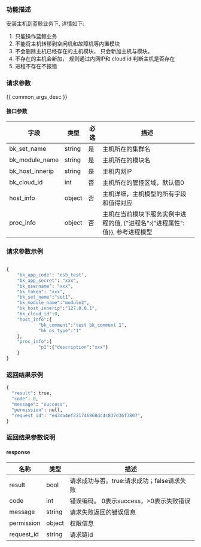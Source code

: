 ### 功能描述

安装主机到蓝鲸业务下, 详情如下:
1.  只能操作蓝鲸业务 
2. 不能将主机转移到空闲机和故障机等内置模块
3. 不会删除主机已经存在的主机模块， 只会新加主机与模块。 
4. 不存在的主机会新加， 规则通过内网IP和 cloud id 判断主机是否存在
5. 进程不存在不报错

### 请求参数

{{ common_args_desc }}

#### 接口参数

| 字段                 |  类型      | 必选	   |  描述                 |
|----------------------|------------|--------|-----------------------|
| bk_set_name  | string     |是     | 主机所在的集群名 |
| bk_module_name | string  | 是   | 主机所在的模块名 |
| bk_host_innerip | string  | 是   | 主机内网IP |
| bk_cloud_id | int  | 否   | 主机所在的管控区域，默认值0  |
| host_info | object  | 否   | 主机详细，主机模型的所有字段和值得对应 |
| proc_info | object |否| 主机在当前模块下服务实例中进程的值, {"进程名":{"进程属性":值}}, 参考进程模型|




### 请求参数示例

```python

{
    "bk_app_code": "esb_test",
    "bk_app_secret": "xxx",
    "bk_username": "xxx",
    "bk_token": "xxx",
    "bk_set_name":"set1",
    "bk_module_name":"module2",
    "bk_host_innerip":"127.0.0.1",
    "bk_cloud_id":0,
    "host_info":{
            "bk_comment":"test bk_comment 1",
            "bk_os_type":"1"
    },
    "proc_info":{
            "p1":{"description":"xxx"}
    }
}

```

### 返回结果示例

```python
{
  "result": true,
  "code": 0,
  "message": "success",
  "permission": null,
  "request_id": "e43da4ef221746868dc4c837d36f3807",
}
```

### 返回结果参数说明

#### response

| 名称  | 类型  | 描述 |
|---|---|---|
| result | bool | 请求成功与否。true:请求成功；false请求失败 |
| code | int | 错误编码。 0表示success，>0表示失败错误 |
| message | string | 请求失败返回的错误信息 |
| permission    | object | 权限信息    |
| request_id    | string | 请求链id    |


